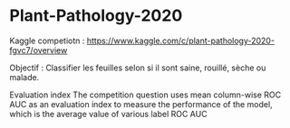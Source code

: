 # Plant-Pathology-2020

Kaggle competiotn : https://www.kaggle.com/c/plant-pathology-2020-fgvc7/overview

Objectif :
Classifier les feuilles selon si il sont saine, rouillé, sèche ou malade.

Evaluation index
The competition question uses mean column-wise ROC AUC as an evaluation index to measure the performance of the model, which is the average value of various label ROC AUC
